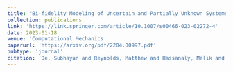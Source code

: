 ```yaml
---
title: "Bi-fidelity Modeling of Uncertain and Partially Unknown Systems using DeepONets"
collection: publications
link: 'https://link.springer.com/article/10.1007/s00466-023-02272-4'
date: 2023-01-18
venue: 'Computational Mechanics'
paperurl: 'https://arxiv.org/pdf/2204.00997.pdf'
pubtype: 'journal'
citation: 'De, Subhayan and Reynolds, Matthew and Hassanaly, Malik and King, Ryan N. and Doostan, Alireza (2023)&quot; Bi-fidelity Modeling of Uncertain and Partially Unknown Systems using DeepONets.&quot; <i>Computational Mechanics</i>  pp. 1--17'
---
```

